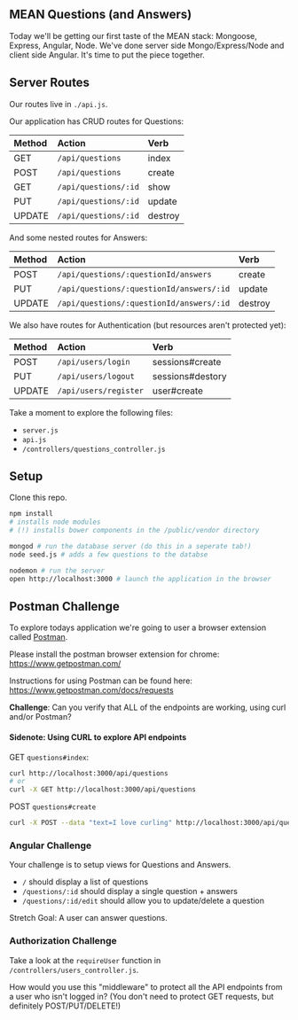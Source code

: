 ## MEAN Questions (and Answers)

Today we'll be getting our first taste of the MEAN stack: Mongoose, Express, Angular, Node. We've done server side Mongo/Express/Node and client side Angular. It's time to put the piece together.

## Server Routes
Our routes live in `./api.js`.

Our application has CRUD routes for Questions:

| Method | Action | Verb |
| :---- | :---- | :---- |
| GET | `/api/questions` | index |
| POST | `/api/questions` | create |
| GET | `/api/questions/:id` | show |
| PUT | `/api/questions/:id` | update |
| UPDATE | `/api/questions/:id` | destroy |

And some nested routes for Answers:

| Method | Action | Verb |
| :---- | :---- | :---- |
| POST | `/api/questions/:questionId/answers` | create |
| PUT | `/api/questions/:questionId/answers/:id` | update |
| UPDATE | `/api/questions/:questionId/answers/:id` | destroy |

We also have routes for Authentication (but resources aren't protected yet):

| Method | Action | Verb |
| :---- | :---- | :---- |
| POST | `/api/users/login` | sessions#create |
| PUT | `/api/users/logout` | sessions#destory |
| UPDATE | `/api/users/register` | user#create |

Take a moment to explore the following files:

- `server.js`
- `api.js`
- `/controllers/questions_controller.js`


## Setup

Clone this repo.

``` bash
npm install
# installs node modules
# (!) installs bower components in the /public/vendor directory

mongod # run the database server (do this in a seperate tab!)
node seed.js # adds a few questions to the databse

nodemon # run the server
open http://localhost:3000 # launch the application in the browser
```

## Postman Challenge
To explore todays application we're going to user a browser extension called [Postman](https://www.getpostman.com/).

Please install the postman browser extension for chrome: https://www.getpostman.com/

Instructions for using Postman can be found here: https://www.getpostman.com/docs/requests

**Challenge**: Can you verify that ALL of the endpoints are working, using curl and/or Postman?

#### Sidenote: Using CURL to explore API endpoints

GET `questions#index`:

``` bash
curl http://localhost:3000/api/questions
# or
curl -X GET http://localhost:3000/api/questions
```

POST `questions#create`

``` bash
curl -X POST --data "text=I love curling" http://localhost:3000/api/questions
```


### Angular Challenge

Your challenge is to setup views for Questions and Answers.

- `/` should display a list of questions
- `/questions/:id` should display a single question + answers
- `/questions/:id/edit` should allow you to update/delete a question

Stretch Goal: A user can answer questions.

### Authorization Challenge

Take a look at the `requireUser` function in `/controllers/users_controller.js`.

How would you use this "middleware" to protect all the API endpoints from a user who isn't logged in? (You don't need to protect GET requests, but definitely POST/PUT/DELETE!)
